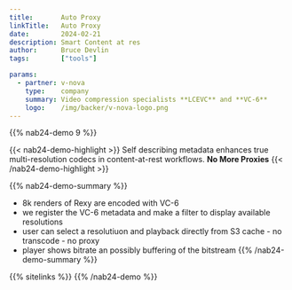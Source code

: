 ```yaml
---
title:       Auto Proxy
linkTitle:   Auto Proxy
date:        2024-02-21
description: Smart Content at res
author:      Bruce Devlin
tags:        ["tools"]

params:
  - partner: v-nova
    type:    company
    summary: Video compression specialists **LCEVC** and **VC-6**
    logo:    /img/backer/v-nova-logo.png
---
```


{{% nab24-demo 9 %}}

{{< nab24-demo-highlight >}}
Self describing metadata enhances true multi-resolution codecs in
content-at-rest workflows. **No More Proxies**
{{< /nab24-demo-highlight >}}

{{% nab24-demo-summary %}}
* 8k renders of Rexy are encoded with VC-6
* we register the VC-6 metadata and make a filter to display available resolutions
* user can select a resolutiuon and playback directly from S3 cache - no transcode - no proxy
* player shows bitrate an possibly buffering of the bitstream
{{% /nab24-demo-summary %}}

{{% sitelinks %}}
{{% /nab24-demo %}}
